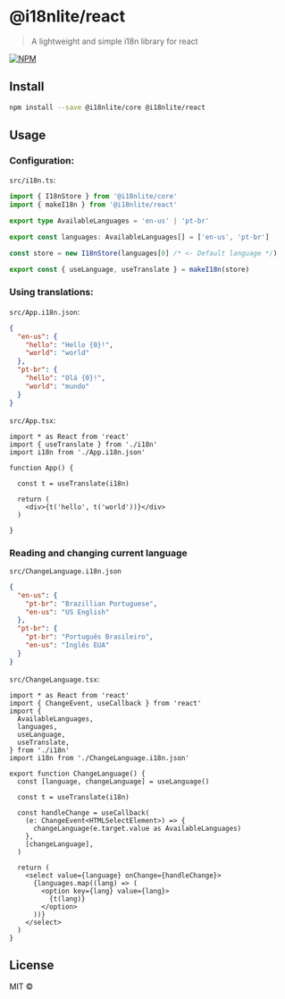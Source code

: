 # @i18nlite/react

> A lightweight and simple i18n library for react

[![NPM](https://img.shields.io/npm/v/@i18nlite/react.svg)](https://www.npmjs.com/package/@i18nlite/react)

## Install

```bash
npm install --save @i18nlite/core @i18nlite/react
```

## Usage

### Configuration:

`src/i18n.ts`:
```ts
import { I18nStore } from '@i18nlite/core'
import { makeI18n } from '@i18nlite/react'

export type AvailableLanguages = 'en-us' | 'pt-br'

export const languages: AvailableLanguages[] = ['en-us', 'pt-br']

const store = new I18nStore(languages[0] /* <- Default language */)

export const { useLanguage, useTranslate } = makeI18n(store)
```

### Using translations:

`src/App.i18n.json`:
```json
{
  "en-us": {
    "hello": "Hello {0}!",
    "world": "world"
  },
  "pt-br": {
    "hello": "Olá {0}!",
    "world": "mundo"
  }
}
```

`src/App.tsx`:
```tsx
import * as React from 'react'
import { useTranslate } from './i18n'
import i18n from './App.i18n.json'

function App() {

  const t = useTranslate(i18n)

  return (
    <div>{t('hello', t('world'))}</div>
  )

}
```

### Reading and changing current language

`src/ChangeLanguage.i18n.json`
```json
{
  "en-us": {
    "pt-br": "Brazillian Portuguese",
    "en-us": "US English"
  },
  "pt-br": {
    "pt-br": "Português Brasileiro",
    "en-us": "Inglês EUA"
  }
}
```

`src/ChangeLanguage.tsx`:
```tsx
import * as React from 'react'
import { ChangeEvent, useCallback } from 'react'
import {
  AvailableLanguages,
  languages,
  useLanguage,
  useTranslate,
} from './i18n'
import i18n from './ChangeLanguage.i18n.json'

export function ChangeLanguage() {
  const [language, changeLanguage] = useLanguage()

  const t = useTranslate(i18n)

  const handleChange = useCallback(
    (e: ChangeEvent<HTMLSelectElement>) => {
      changeLanguage(e.target.value as AvailableLanguages)
    },
    [changeLanguage],
  )

  return (
    <select value={language} onChange={handleChange}>
      {languages.map((lang) => (
        <option key={lang} value={lang}>
          {t(lang)}
        </option>
      ))}
    </select>
  )
}
```

## License

MIT © [](https://github.com/)
